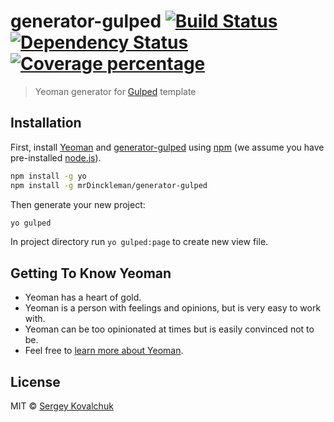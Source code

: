 # generator-gulped [![Build Status][travis-image]][travis-url] [![Dependency Status][daviddm-image]][daviddm-url] [![Coverage percentage][coveralls-image]][coveralls-url]
> Yeoman generator for [Gulped](https://github.com/mrDinckleman/gulped) template

## Installation

First, install [Yeoman](http://yeoman.io) and [generator-gulped](https://github.com/mrDinckleman/generator-gulped) using [npm](https://www.npmjs.com/) (we assume you have pre-installed [node.js](https://nodejs.org/)).

```bash
npm install -g yo
npm install -g mrDinckleman/generator-gulped
```

Then generate your new project:

```bash
yo gulped
```

In project directory run `yo gulped:page` to create new view file.

## Getting To Know Yeoman

 * Yeoman has a heart of gold.
 * Yeoman is a person with feelings and opinions, but is very easy to work with.
 * Yeoman can be too opinionated at times but is easily convinced not to be.
 * Feel free to [learn more about Yeoman](http://yeoman.io/).

## License

MIT © [Sergey Kovalchuk](https://github.com/mrDinckleman)


[travis-image]: https://travis-ci.org/mrDinckleman/generator-gulped.svg?branch=master
[travis-url]: https://travis-ci.org/mrDinckleman/generator-gulped
[daviddm-image]: https://david-dm.org/mrDinckleman/generator-gulped.svg?theme=shields.io
[daviddm-url]: https://david-dm.org/mrDinckleman/generator-gulped
[coveralls-image]: https://coveralls.io/repos/mrDinckleman/generator-gulped/badge.svg
[coveralls-url]: https://coveralls.io/r/mrDinckleman/generator-gulped
